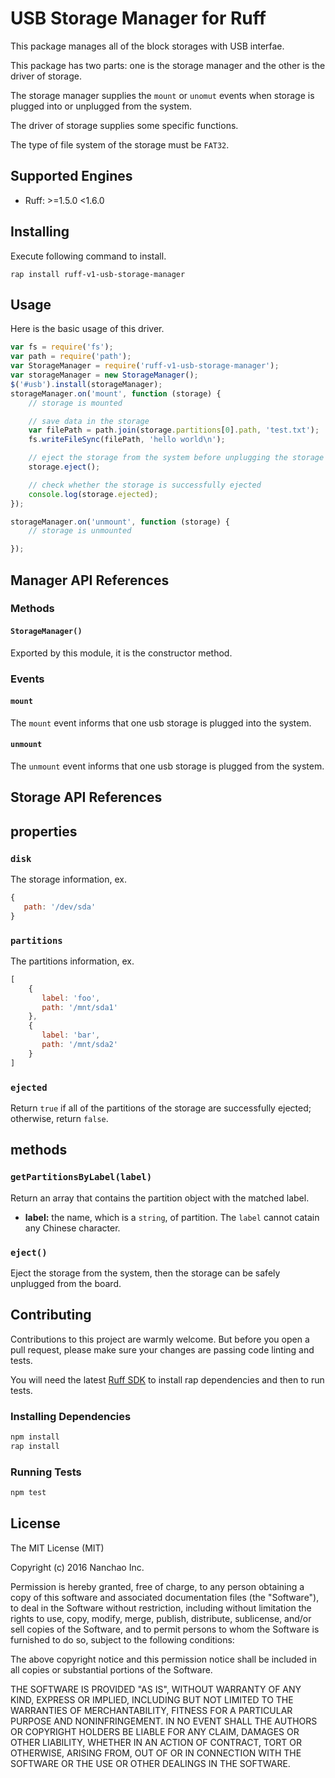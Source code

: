 # USB Storage Manager for Ruff

This package manages all of the block storages with USB interfae.

This package has two parts: one is the storage manager and the other is the driver of storage.

The storage manager supplies the `mount` or `unomut` events when storage is plugged into or unplugged from the system.

The driver of storage supplies some specific functions.

The type of file system of the storage must be `FAT32`.

## Supported Engines

* Ruff: >=1.5.0 <1.6.0

## Installing

Execute following command to install.

```shell
rap install ruff-v1-usb-storage-manager
```

## Usage

Here is the basic usage of this driver.

```js
var fs = require('fs');
var path = require('path');
var StorageManager = require('ruff-v1-usb-storage-manager');
var storageManager = new StorageManager();
$('#usb').install(storageManager);
storageManager.on('mount', function (storage) {
    // storage is mounted

    // save data in the storage
    var filePath = path.join(storage.partitions[0].path, 'test.txt');
    fs.writeFileSync(filePath, 'hello world\n');

    // eject the storage from the system before unplugging the storage
    storage.eject();

    // check whether the storage is successfully ejected
    console.log(storage.ejected);
});

storageManager.on('unmount', function (storage) {
    // storage is unmounted

});
```

## Manager API References

### Methods

#### `StorageManager()`

Exported by this module, it is the constructor method.

### Events

#### `mount`

The `mount` event informs that one usb storage is plugged into the system.

#### `unmount`

The `unmount` event informs that one usb storage is plugged from the system.

## Storage API References

## properties

### `disk`

The storage information, ex.

```js
{
   path: '/dev/sda'
}
```

### `partitions`

The partitions information, ex.

```js
[
    {
       label: 'foo',
       path: '/mnt/sda1'
    },
    {
       label: 'bar',
       path: '/mnt/sda2'
    }
]
```

### `ejected`

Return `true` if all of the partitions of the storage are successfully ejected; otherwise, return `false`.

## methods

### `getPartitionsByLabel(label)`

Return an array that contains the partition object with the matched label.

- **label:** the name, which is a `string`, of partition. The `label` cannot catain any Chinese character.

### `eject()`

Eject the storage from the system, then the storage can be safely unplugged from the board.

## Contributing

Contributions to this project are warmly welcome. But before you open a pull request, please make sure your changes are passing code linting and tests.

You will need the latest [Ruff SDK](https://ruff.io/) to install rap dependencies and then to run tests.

### Installing Dependencies

```sh
npm install
rap install
```

### Running Tests

```sh
npm test
```

## License

The MIT License (MIT)

Copyright (c) 2016 Nanchao Inc.

Permission is hereby granted, free of charge, to any person obtaining a copy of this software and associated documentation files (the "Software"), to deal in the Software without restriction, including without limitation the rights to use, copy, modify, merge, publish, distribute, sublicense, and/or sell copies of the Software, and to permit persons to whom the Software is furnished to do so, subject to the following conditions:

The above copyright notice and this permission notice shall be included in all copies or substantial portions of the Software.

THE SOFTWARE IS PROVIDED "AS IS", WITHOUT WARRANTY OF ANY KIND, EXPRESS OR IMPLIED, INCLUDING BUT NOT LIMITED TO THE WARRANTIES OF MERCHANTABILITY, FITNESS FOR A PARTICULAR PURPOSE AND NONINFRINGEMENT. IN NO EVENT SHALL THE AUTHORS OR COPYRIGHT HOLDERS BE LIABLE FOR ANY CLAIM, DAMAGES OR OTHER LIABILITY, WHETHER IN AN ACTION OF CONTRACT, TORT OR OTHERWISE, ARISING FROM, OUT OF OR IN CONNECTION WITH THE SOFTWARE OR THE USE OR OTHER DEALINGS IN THE SOFTWARE.
